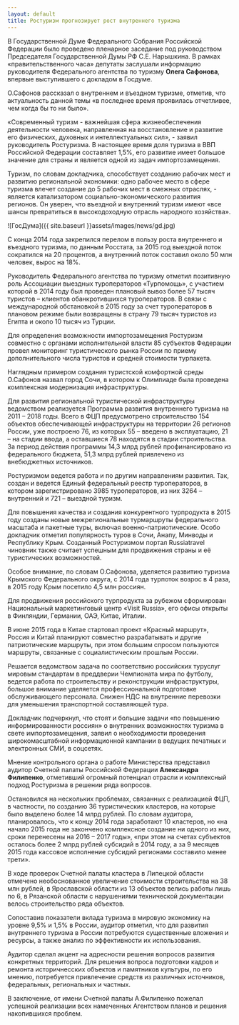 ```yaml
---
layout: default
title: Ростуризм прогнозирует рост внутреннего туризма
---
```


В&nbsp;Государственной Думе Федерального Собрания Российской Федерации было проведено пленарное заседание&nbsp;под руководством Председателя Государственной Думы РФ С.Е. Нарышкина.&nbsp;В рамках «правительственного часа» депутаты заслушали информацию руководителя Федерального агентства по туризму <b>Олега Сафонова</b>, впервые выступившего с докладом в Госдуме.

О.Сафонов рассказал о внутреннем и въездном туризме, отметив, что актуальность данной темы «в последнее время проявилась отчетливее, чем когда бы то ни было».

«Современный туризм - важнейшая сфера жизнеобеспечения деятельности человека, направленная на восстановление и развитие его физических, духовных и интеллектуальных сил», - заявил руководитель Ростуризма. В настоящее время доля туризма в ВВП Российской Федерации составляет 1,5%, его развитие имеет большое значение для страны и является одной из задач импортозамещения.

Туризм, по словам докладчика, способствует созданию рабочих мест и развитию региональной экономики: одно рабочее место в сфере туризма влечет создание до 5 рабочих мест в смежных отраслях, - является катализатором социально-экономического развития регионов. Он уверен, что въездной и внутренний туризм имеют «все шансы превратиться в высокодоходную отрасль народного хозяйства».

![ГосДума]({{ site.baseurl }}assets/images/news/gd.jpg)

С конца 2014 года закрепился перелом в пользу роста внутреннего и въездного туризма, по данным Росстата, за 2015 год выездной поток сократился на 20 процентов, а внутренний поток составил около 50 млн человек, вырос на 18%.

Руководитель Федерального агентства по туризму отметил позитивную роль Ассоциации выездных туроператоров «Турпомощь», с участием которой в 2014 году был проведен плановый вывоз более 57 тысяч туристов – клиентов обанкротившихся туроператоров. В связи с международной обстановкой в 2015 году за счет туроператоров в плановом режиме были возвращены в страну 79 тысяч туристов из Египта и около 10 тысяч из Турции.

Для определения возможности импортозамещения Ростуризм совместно с органами исполнительной власти 85 субъектов Федерации провел мониторинг туристического рынка России по приему дополнительного числа туристов и средней стоимости турпакета.

Наглядным примером создания туристской комфортной среды О.Сафонов назвал город Сочи, в котором к Олимпиаде была проведена комплексная модернизация инфраструктуры.

Для развития региональной туристической инфраструктуры ведомством реализуется Программа развития внутреннего туризма на 2011 – 2018 годы. Всего в ФЦП предусмотрено строительство 154 объектов обеспечивающей инфраструктуры на территории 26 регионов России, уже построено 76, из которых 55 – введено в эксплуатацию, 21 – на стадии ввода, а оставшиеся 78 находятся в стадии строительства. За период действия программы 14,3 млрд рублей профинансировано из федерального бюджета, 51,3 млрд рублей привлечено из внебюджетных источников.

Ростуризмом ведется работа и по другим направлениям развития. Так, создан и ведется Единый федеральный реестр туроператоров, в котором зарегистрировано 3985 туроператоров, из них 3264 – внутренний и 721 – выездной туризм.

Для повышения качества и создания конкурентного турпродукта в 2015 году созданы новые межрегиональные турмаршруты федерального масштаба и пакетные туры, включая военно-патриотические. Особо докладчик отметил популярность туров в Сочи, Анапу, Минводы и Республику Крым. Созданный Ростуризмом портал Russiatravel чиновник также считает успешным для продвижения страны и её туристических возможностей.

Особое внимание, по словам О.Сафонова, уделяется развитию туризма Крымского Федерального округа, с 2014 года турпоток возрос в 4 раза, в 2015 году Крым посетило 4,5 млн россиян.

Для продвижения российского турпродукта за рубежом сформирован Национальный маркетинговый центр «Visit Russia», его офисы открыты в Финляндии, Германии, ОАЭ, Китае, Италии.

В июне 2015 года в Китае стартовал проект «Красный маршрут», Россия и Китай планируют совместно разрабатывать и другие патриотические маршруты, при этом большим спросом пользуются маршруты, связанные с социалистическим прошлым России.

Решается ведомством задача по соответствию российских туруслуг мировым стандартам в преддверии Чемпионата мира по футболу, ведется работа по строительству и реконструкции инфраструктуры, большое внимание уделяется профессиональной подготовке обслуживающего персонала. Снижен НДС на внутренние перевозки для уменьшения транспортной составляющей тура.

Докладчик подчеркнул, что стоят и большие задачи «по повышению информированности россиян» о внутренних возможностях туризма в свете импортозамещения, заявил о необходимости проведения широкомасштабной информационной кампании в ведущих печатных и электронных СМИ, в соцсетях.

Мнение контрольного органа о работе Министерства представил аудитор Счетной палаты Российской Федерации <b>Александра Филипенко</b>, отметивший огромный потенциал отрасли и комплексный подход Ростуризма в решении ряда вопросов.

Остановился на нескольких проблемах, связанных с реализацией ФЦП, в частности, по созданию 36 туристических кластеров, на которые было выделено более 14 млрд рублей. По словам аудитора, планировалось, что к концу 2014 года заработают 10 кластеров, но «на начало 2015 года не закончено комплексное создание ни одного из них, сроки перенесены на 2016 – 2017 годы», «при этом на счетах субъектов осталось более 2 млрд рублей субсидий в 2014 году, а за 9 месяцев 2015 года кассовое исполнение субсидий регионами составило менее трети».

В ходе проверок Счетной палаты кластера в Липецкой области отмечено необоснованное увеличение стоимости строительства на 38 млн рублей, в Ярославской области из 13 объектов велись работы лишь по 6, в Рязанской области с нарушениями технической документации велось строительство ряда объектов.

Сопоставив показатели вклада туризма в мировую экономику на уровне 9,5% и 1,5% в России, аудитор отметил, что для развития внутреннего туризма в России потребуются существенные вложения и ресурсы, а также анализ по эффективности их использования.

Аудитор сделал акцент на адресности решения вопросов развития конкретных территорий. Для решения вопроса подготовки кадров и ремонта историчнесских объектов и памятников культуры, по его мнению, потребуется привлечение средств из различных источников, федеральных, региональных и частных.

В заключение, от имени Счетной палаты А.Филипенко пожелал успешной реализации всех намеченных Агентством планов и решения накопившихся проблем.